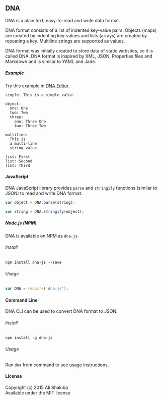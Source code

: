 ## DNA

DNA is a plain text, easy-to-read and write data format.

DNA format consists of a list of indented key-value pairs.
Objects (maps) are created by indenting key-values and lists (arrays) are created by repeating a key.
Multiline strings are supported as values.

DNA format was initially created to store data of static websites, so it is called DNA.
DNA format is inspired by XML, JSON, Properties files and Markdown and is similar to YAML and Jade.

##### Example

Try this example in [DNA Editor](https://shakiba.github.io/dna/).

```dna
simple: This is a simple value.

object:
  one: One
  two: Two
  three:
    one: Three One
    two: Three Two

multiline:
  This is
  a multi-line
  string value.

list: First
list: Second
list: Third
```

#### JavaScript

DNA JavaScript library provides `parse` and `stringify` functions (similar to JSON) to read and write DNA format.

```js
var object = DNA.parse(string);

var string = DNA.stringify(object);
```

##### Node.js (NPM)
DNA is available on NPM as `dna-js`.

###### Install
```
npm install dna-js --save
```

###### Usage
```js
var DNA = require('dna-js');
```

#### Command Line

DNA CLI can be used to convert DNA format to JSON.

###### Install
```
npm install -g dna-js
```

###### Usage
Run `dna` from command to see usage instructions.

#### License

Copyright (c) 2015 Ali Shakiba  
Available under the MIT license
